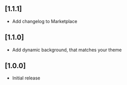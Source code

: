 ## [1.1.1]
- Add changelog to Marketplace

## [1.1.0]
- Add dynamic background, that matches your theme

## [1.0.0]
- Initial release